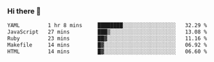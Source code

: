 ### Hi there 👋

<!--START_SECTION:waka-->

```txt
YAML         1 hr 8 mins     ████████░░░░░░░░░░░░░░░░░   32.29 %
JavaScript   27 mins         ███▒░░░░░░░░░░░░░░░░░░░░░   13.08 %
Ruby         23 mins         ██▓░░░░░░░░░░░░░░░░░░░░░░   11.16 %
Makefile     14 mins         █▓░░░░░░░░░░░░░░░░░░░░░░░   06.92 %
HTML         14 mins         █▓░░░░░░░░░░░░░░░░░░░░░░░   06.60 %
```

<!--END_SECTION:waka-->
<!--
**Boombag0607/Boombag0607** is a ✨ _special_ ✨ repository because its `README.md` (this file) appears on your GitHub profile.

Here are some ideas to get you started:

- 🔭 I’m currently working on ...
- 🌱 I’m currently learning ...
- 👯 I’m looking to collaborate on ...
- 🤔 I’m looking for help with ...
- 💬 Ask me about ...
- 📫 How to reach me: ...
- 😄 Pronouns: ...
- ⚡ Fun fact: ...
-->
